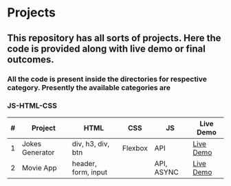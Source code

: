 
# Projects

## This repository has all sorts of projects. Here the code is provided along with live demo or final outcomes.

### All the code is present inside the directories for respective category. Presently the available categories are

### JS-HTML-CSS
  
| # | Project        | HTML               | CSS           | JS                | Live Demo                                                 |
| - | -------------- | ------------------ | ------------- |-------------------| --------------------------------------------------------- |
| 1 | Jokes Generator| div, h3, div, btn  | Flexbox       | API               |[Live Demo](https://verdant-seahorse-dec89b.netlify.app/)  |
| 2 | Movie App      |header, form, input |               | API, ASYNC        |[Live Demo](https://main--illustrious-speculoos-f1e7f0.netlify.app/) |
                                 

